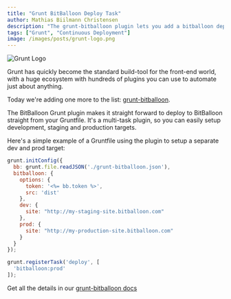 ```yaml
---
title: "Grunt BitBalloon Deploy Task"
author: Mathias Biilmann Christensen
description: "The grunt-bitballoon plugin lets you add a bitballoon deploy task to your Gruntfile."
tags: ["Grunt", "Continuous Deployment"]
image: /images/posts/grunt-logo.png
---
```


![Grunt Logo](/images/posts/grunt-logo.png)

Grunt has quickly become the standard build-tool for the front-end world, with a huge ecosystem with hundreds of plugins you can use to automate just about anything.

Today we're adding one more to the list: [grunt-bitballoon](https://github.com/BitBalloon/grunt-bitballoon).

<!-- excerpt -->

The BitBalloon Grunt plugin makes it straight forward to deploy to BitBalloon straight from your Gruntfile. It's a multi-task plugin, so you can easily setup development, staging and production targets.

Here's a simple example of a Gruntfile using the plugin to setup a separate dev and prod target:

```javascript
grunt.initConfig({
  bb: grunt.file.readJSON('./grunt-bitballoon.json'),
  bitballoon: {
    options: {
      token: '<%= bb.token %>',
      src: 'dist'
    },
    dev: {
      site: "http://my-staging-site.bitballoon.com"
    },
    prod: {
      site: "http://my-production-site.bitballoon.com"
    }
  }
});

grunt.registerTask('deploy', [
  'bitballoon:prod'
]);
```

Get all the details in our [grunt-bitballoon docs](/docs/grunt)
